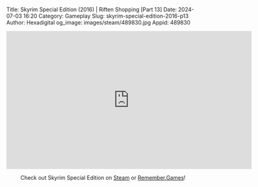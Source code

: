 Title: Skyrim Special Edition (2016) | Riften Shopping [Part 13]
Date: 2024-07-03 16:20
Category: Gameplay
Slug: skyrim-special-edition-2016-p13
Author: Hexadigital
og_image: images/steam/489830.jpg
Appid: 489830

<center><iframe src="https://www.youtube.com/embed/oKaf-QJpWRc?feature=oembed" allow="accelerometer; autoplay; encrypted-media; gyroscope; picture-in-picture" width="640" height="360" frameborder="0"></iframe>

Check out Skyrim Special Edition on [Steam](https://store.steampowered.com/app/489830/?curator_clanid=34633900) or [Remember.Games](https://remember.games/game/164/the-elder-scrolls-v-skyrim-special-edition/)!</center>